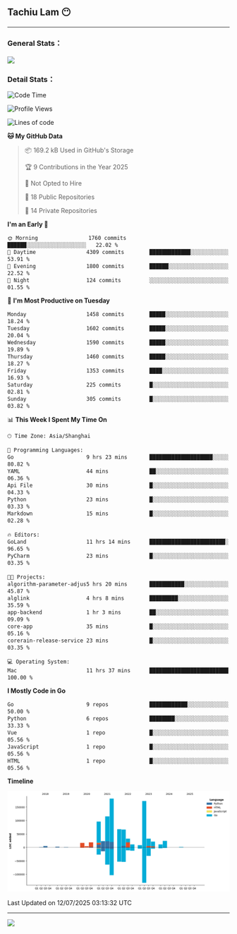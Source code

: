 <h2>Tachiu Lam 😶

---

### General Stats：

<a href="https://github.com/TachiuLam/TachiuLam">
  <img align="center" src="https://github-readme-stats.vercel.app/api?username=tachiulam&show_icons=true&theme=tokyonight&include_all_commits=true&count_private=true" />
</a>

[//]: # (![]&#40;https://github-readme-stats.vercel.app/api/wakatime?username=tachiulam&api_domain=wakapi.einverne.info&bg_color=2D3748&title_color=2F855A&icon_color=2F855A&text_color=ffffff&custom_title=Most%20Used%20Languages&layout=compact&#41;)

### Detail Stats：
<!--START_SECTION:waka-->
![Code Time](http://img.shields.io/badge/Code%20Time-988%20hrs%2026%20mins-blue)

![Profile Views](http://img.shields.io/badge/Profile%20Views-6-blue)

![Lines of code](https://img.shields.io/badge/From%20Hello%20World%20I%27ve%20Written-913.8%20thousand%20lines%20of%20code-blue)

**🐱 My GitHub Data** 

> 📦 169.2 kB Used in GitHub's Storage 
 > 
> 🏆 9 Contributions in the Year 2025
 > 
> 🚫 Not Opted to Hire
 > 
> 📜 18 Public Repositories 
 > 
> 🔑 14 Private Repositories 
 > 
**I'm an Early 🐤** 

```text
🌞 Morning                1760 commits        ██████░░░░░░░░░░░░░░░░░░░   22.02 % 
🌆 Daytime                4309 commits        █████████████░░░░░░░░░░░░   53.91 % 
🌃 Evening                1800 commits        ██████░░░░░░░░░░░░░░░░░░░   22.52 % 
🌙 Night                  124 commits         ░░░░░░░░░░░░░░░░░░░░░░░░░   01.55 % 
```
📅 **I'm Most Productive on Tuesday** 

```text
Monday                   1458 commits        █████░░░░░░░░░░░░░░░░░░░░   18.24 % 
Tuesday                  1602 commits        █████░░░░░░░░░░░░░░░░░░░░   20.04 % 
Wednesday                1590 commits        █████░░░░░░░░░░░░░░░░░░░░   19.89 % 
Thursday                 1460 commits        █████░░░░░░░░░░░░░░░░░░░░   18.27 % 
Friday                   1353 commits        ████░░░░░░░░░░░░░░░░░░░░░   16.93 % 
Saturday                 225 commits         █░░░░░░░░░░░░░░░░░░░░░░░░   02.81 % 
Sunday                   305 commits         █░░░░░░░░░░░░░░░░░░░░░░░░   03.82 % 
```


📊 **This Week I Spent My Time On** 

```text
🕑︎ Time Zone: Asia/Shanghai

💬 Programming Languages: 
Go                       9 hrs 23 mins       ████████████████████░░░░░   80.82 % 
YAML                     44 mins             ██░░░░░░░░░░░░░░░░░░░░░░░   06.36 % 
Api File                 30 mins             █░░░░░░░░░░░░░░░░░░░░░░░░   04.33 % 
Python                   23 mins             █░░░░░░░░░░░░░░░░░░░░░░░░   03.33 % 
Markdown                 15 mins             █░░░░░░░░░░░░░░░░░░░░░░░░   02.28 % 

🔥 Editors: 
GoLand                   11 hrs 14 mins      ████████████████████████░   96.65 % 
PyCharm                  23 mins             █░░░░░░░░░░░░░░░░░░░░░░░░   03.35 % 

🐱‍💻 Projects: 
algorithm-parameter-adjus5 hrs 20 mins       ███████████░░░░░░░░░░░░░░   45.87 % 
alglink                  4 hrs 8 mins        █████████░░░░░░░░░░░░░░░░   35.59 % 
app-backend              1 hr 3 mins         ██░░░░░░░░░░░░░░░░░░░░░░░   09.09 % 
core-app                 35 mins             █░░░░░░░░░░░░░░░░░░░░░░░░   05.16 % 
corerain-release-service 23 mins             █░░░░░░░░░░░░░░░░░░░░░░░░   03.35 % 

💻 Operating System: 
Mac                      11 hrs 37 mins      █████████████████████████   100.00 % 
```

**I Mostly Code in Go** 

```text
Go                       9 repos             ████████████░░░░░░░░░░░░░   50.00 % 
Python                   6 repos             ████████░░░░░░░░░░░░░░░░░   33.33 % 
Vue                      1 repo              █░░░░░░░░░░░░░░░░░░░░░░░░   05.56 % 
JavaScript               1 repo              █░░░░░░░░░░░░░░░░░░░░░░░░   05.56 % 
HTML                     1 repo              █░░░░░░░░░░░░░░░░░░░░░░░░   05.56 % 
```



**Timeline**

![Lines of Code chart](https://raw.githubusercontent.com/TachiuLam/TachiuLam/master/assets/bar_graph.png)


 Last Updated on 12/07/2025 03:13:32 UTC
<!--END_SECTION:waka-->

---

<img src="https://imgur.com/rilHVxA.png" />
<!--img align="center" alt="GIF" src="https://raw.githubusercontent.com/TachiuLam/tachiulam/dev/static/img/coding-freak.gif?raw=true" width="420" height="280" />
